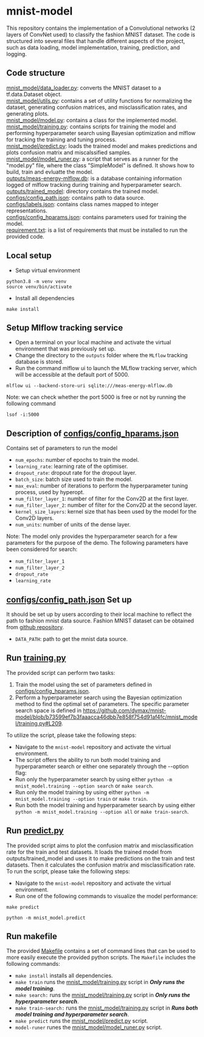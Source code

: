 # mnist-model
This repository contains the implementation of a Convolutional networks (2 layers of ConvNet used) to classify the fashion MNIST dataset. The code is structured into several files that handle different aspects of the project, such as data loading, model implementation, training, prediction, and logging.

## Code structure
[mnist_model/data_loader.py](mnist_model/data_loader.py): converts the MNIST dataset to a tf.data.Dataset object. <br>
[mnist_model/utils.py](mnist_model/utils.py): contains a set of utility functions for normalizing the dataset, generating confusion matrices, and misclassification rates, and generating plots. <br>
[mnist_model/model.py](mnist_model/model.py): contains a class for the implemented model. <br>
[mnist_model/training.py](mnist_model/training.py): contains scripts for training the model and performing hyperparameter search using Bayesian optimization and mlflow for tracking the training and tuning process. <br>
[mnist_model/predict.py](mnist_model/predict.py): loads the trained model and makes predictions and plots confusion matrix and miscalssified samples. <br>
[mnist_model/model_runer.py](mnist_model/model_runer.py): a script that serves as a runner for the "model.py" file, where the class "SimpleModel" is defined. It shows how to build, train and evluatte the model. <br>
[outputs/meas-energy-mlflow.db](outputs/meas-energy-mlflow.db): is a database containing information logged of mlflow tracking during training and hyperparameter search. <br>
[outputs/trained_model](outputs/trained_model): directory contains the trained model. <br>
[configs/config_path.json](configs/config_path.json): contains path to data source. <br>
[configs/labels.json](configs/labels.json): contains class names mapped to integer representations. <br>
[configs/config_hparams.json](configs/config_hparams.json): contains parameters used for training the model. <br>
[requirement.txt](requirement.txt): is a list of requirements that must be installed to run the provided code.

## Local setup 
- Setup virtual environment   
```commandline
python3.8 -m venv venv 
source venv/bin/activate 
```
- Install all dependencies 
```commandline
make install
```

## Setup Mlflow tracking service
- Open a terminal on your local machine and activate the virtual environment that was previously set up.
- Change the directory to the `outputs` folder where the `MLflow` tracking database is stored.
- Run the command mlflow ui to launch the MLflow tracking server, which will be accessible at the default port of 5000.
```commandline
mlflow ui --backend-store-uri sqlite:///meas-energy-mlflow.db
```
Note: we can check whether the port 5000 is free or not by running the following command
```commandline
lsof -i:5000
```

## Description of [configs/config_hparams.json](configs/config_hparams.json) 
Contains set of parameters to run the model
- `num_epochs`: number of epochs to train the model.
- `learning_rate`: learning rate of the optimiser.
- `dropout_rate`: dropout rate for the dropout layer.
- `batch_size`: batch size used to train the model.
- `max_eval`: number of iterations to perform the hyperparameter tuning process, used by hyperopt.
- `num_filter_layer_1`: number of filter for the Conv2D at the first layer.
- `num_filter_layer_2`: number of filter for the Conv2D at the second layer.
- `kernel_size_layers`: kernel size that has been used by the model for the Conv2D layers.
- `num_units`: number of units of the dense layer.

Note: The model only provides the hyperparameter search for a few parameters for the purpose of the demo. The following parameters have been considered for search:
- `num_filter_layer_1`
- `num_filter_layer_2`
- `dropout_rate`
- `learning_rate`

## [configs/config_path.json](configs/config_path.json) Set up
It should be set up by users according to their local machine to reflect the path to fashion mnist data source. Fashion MNIST dataset can be obtained
from [github repository](https://github.com/zalandoresearch/fashion-mnist/tree/master/data/fashion).
- `DATA_PATH`: path to get the mnist data source.


## Run [training.py](mnist_model/training.py)
The provided script can perform two tasks:
1. Train the model using the set of parameters defined in [configs/config_hparams.json](configs/config_hparams.json).
2. Perform a hyperparameter search using the Bayesian optimization method to find the optimal set of parameters. The specific parameter search space is defined in https://github.com/dymax/mnist-model/blob/b73599ef7b3faaacca46dbb7e858f754d91af4fc/mnist_model/training.py#L209.

To utilize the script, please take the following steps:
- Navigate to the `mnist-model` repository and activate the virtual environment.
- The script offers the ability to run both model training and hyperparameter search or either one separately through the --option flag:
- Run only the hyperparameter search by using either `python -m mnist_model.training --option search` or `make search`.
- Run only the model training by using either `python -m mnist_model.training --option train` or `make train`.
- Run both the model training and hyperparameter search by using either `python -m mnist_model.training --option all` or `make train-search`.

## Run [predict.py](mnist_model/predict.py)
The provided script aims to plot the confusion matrix and misclassification rate for the train and test datasets. It loads the trained model from outputs/trained_model and uses it to make predictions on the train and test datasets. Then it calculates the confusion matrix and misclassification rate. <br>
To run the script, please take the following steps:
- Navigate to the `mnist-model` repository and activate the virtual environment.
- Run one of the following commands to visualize the model performance:
```commandline
make predict
```
```
python -m mnist_model.predict
```


## Run makefile 
The provided [Makefile](Makefile)  contains a set of command lines that can be used to more easily execute the provided python scripts. The `Makefile` includes the following commands:
- `make install` installs all dependencies.
- `make train` runs the [mnist_model/training.py](mnist_model/training.py) script in ___Only runs the model training___. <br>
- `make search:` runs the [mnist_model/training.py](mnist_model/training.py) script in ___Only runs the hyperparameter search___. <br>
- `make train-search:` runs the [mnist_model/training.py](mnist_model/training.py) script in ___Runs both model training and hyperparameter search___. <br>
- `make predict` runs the [mnist_model/predict.py](mnist_model/predict.py) script. <br>
- `model-runer` runes the [mnist_model/model_runer.py](mnist_model/model_runer.py) script.






